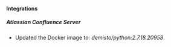 
#### Integrations
##### Atlassian Confluence Server
- Updated the Docker image to: *demisto/python:2.7.18.20958*.
